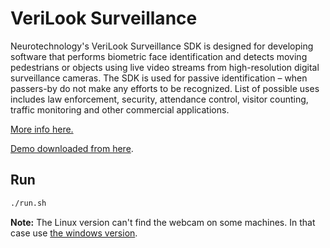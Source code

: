 # VeriLook Surveillance #

Neurotechnology's VeriLook Surveillance SDK is designed for developing software that performs biometric face identification and detects moving pedestrians or objects using live video streams from high-resolution digital surveillance cameras. The SDK is used for passive identification – when passers-by do not make any efforts to be recognized. List of possible uses includes law enforcement, security, attendance control, visitor counting, traffic monitoring and other commercial applications.

[More info here.](http://neurotechnology.com/verilook-surveillance.html)

[Demo downloaded from here](http://neurotechnology.com/download.html#vl-surveillance).

## Run ##

```bash
./run.sh
```

**Note:** The Linux version can't find the webcam on some machines. In that case use [the windows version](http://neurotechnology.com/download.html#vl-surveillance).
